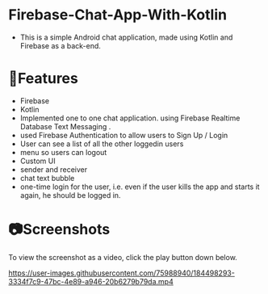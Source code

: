 # Firebase-Chat-App-With-Kotlin

- This is a simple Android chat application, made using Kotlin and Firebase as a back-end.

# 📲Features

- Firebase
- Kotlin
- Implemented one to one chat application. using Firebase Realtime Database Text Messaging .
- used Firebase Authentication to allow users to Sign Up / Login
- User can see a list of all the other loggedin users
- menu so users can logout
- Custom UI
- sender and receiver
- chat text bubble
- one-time login for the user, i.e. even if the user kills the app and starts it again, he should be logged in.

# 📷Screenshots

To view the screenshot as a video, click the play button down below.

https://user-images.githubusercontent.com/75988940/184498293-3334f7c9-47bc-4e89-a946-20b6279b79da.mp4
